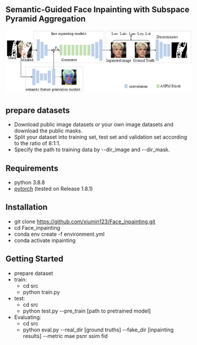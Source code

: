 ## Semantic-Guided Face Inpainting with Subspace Pyramid Aggregation
![image](https://github.com/xiumin123/Face_inpainting/blob/main/data/%E5%9B%BE%E7%89%871.png)
##  prepare datasets

 * Download public image datasets or your own image datasets and download the  public masks.
 * Split your dataset into training set, test set and validation set according to the ratio of 8:1:1.
 * Specify the path to training data by --dir_image and --dir_mask.
  
## Requirements
* python 3.8.8
* [pytorch](https://pytorch.org/) (tested on Release 1.8.1)

## Installation
* git clone https://github.com/xiumin123/Face_inpainting.git
* cd Face_inpainting
* conda env create -f environment.yml 
* conda activate inpainting

## Getting Started
* prepare dataset
* train:
   * cd src 
   * python train.py
* test:
   * cd src 
   * python test.py --pre_train [path to pretrained model]
* Evaluating:
   * cd src 
   * python eval.py --real_dir [ground truths] --fake_dir [inpainting results] --metric mae psnr ssim fid
